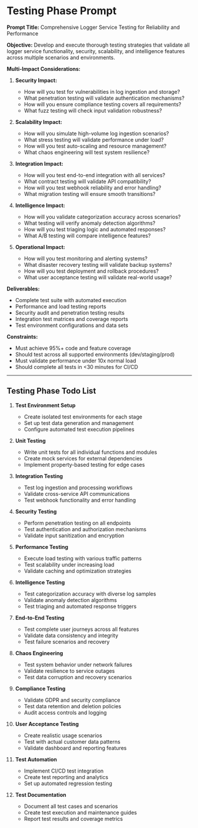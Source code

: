 # Testing Phase Prompt

**Prompt Title:** Comprehensive Logger Service Testing for Reliability and Performance

**Objective:** Develop and execute thorough testing strategies that validate all logger service functionality, security, scalability, and intelligence features across multiple scenarios and environments.

**Multi-Impact Considerations:**

1. **Security Impact:**
   - How will you test for vulnerabilities in log ingestion and storage?
   - What penetration testing will validate authentication mechanisms?
   - How will you ensure compliance testing covers all requirements?
   - What fuzz testing will check input validation robustness?

2. **Scalability Impact:**
   - How will you simulate high-volume log ingestion scenarios?
   - What stress testing will validate performance under load?
   - How will you test auto-scaling and resource management?
   - What chaos engineering will test system resilience?

3. **Integration Impact:**
   - How will you test end-to-end integration with all services?
   - What contract testing will validate API compatibility?
   - How will you test webhook reliability and error handling?
   - What migration testing will ensure smooth transitions?

4. **Intelligence Impact:**
   - How will you validate categorization accuracy across scenarios?
   - What testing will verify anomaly detection algorithms?
   - How will you test triaging logic and automated responses?
   - What A/B testing will compare intelligence features?

5. **Operational Impact:**
   - How will you test monitoring and alerting systems?
   - What disaster recovery testing will validate backup systems?
   - How will you test deployment and rollback procedures?
   - What user acceptance testing will validate real-world usage?

**Deliverables:**
- Complete test suite with automated execution
- Performance and load testing reports
- Security audit and penetration testing results
- Integration test matrices and coverage reports
- Test environment configurations and data sets

**Constraints:**
- Must achieve 95%+ code and feature coverage
- Should test across all supported environments (dev/staging/prod)
- Must validate performance under 10x normal load
- Should complete all tests in <30 minutes for CI/CD

---

## Testing Phase Todo List

1. **Test Environment Setup**
   - Create isolated test environments for each stage
   - Set up test data generation and management
   - Configure automated test execution pipelines

2. **Unit Testing**
   - Write unit tests for all individual functions and modules
   - Create mock services for external dependencies
   - Implement property-based testing for edge cases

3. **Integration Testing**
   - Test log ingestion and processing workflows
   - Validate cross-service API communications
   - Test webhook functionality and error handling

4. **Security Testing**
   - Perform penetration testing on all endpoints
   - Test authentication and authorization mechanisms
   - Validate input sanitization and encryption

5. **Performance Testing**
   - Execute load testing with various traffic patterns
   - Test scalability under increasing load
   - Validate caching and optimization strategies

6. **Intelligence Testing**
   - Test categorization accuracy with diverse log samples
   - Validate anomaly detection algorithms
   - Test triaging and automated response triggers

7. **End-to-End Testing**
   - Test complete user journeys across all features
   - Validate data consistency and integrity
   - Test failure scenarios and recovery

8. **Chaos Engineering**
   - Test system behavior under network failures
   - Validate resilience to service outages
   - Test data corruption and recovery scenarios

9. **Compliance Testing**
   - Validate GDPR and security compliance
   - Test data retention and deletion policies
   - Audit access controls and logging

10. **User Acceptance Testing**
    - Create realistic usage scenarios
    - Test with actual customer data patterns
    - Validate dashboard and reporting features

11. **Test Automation**
    - Implement CI/CD test integration
    - Create test reporting and analytics
    - Set up automated regression testing

12. **Test Documentation**
    - Document all test cases and scenarios
    - Create test execution and maintenance guides
    - Report test results and coverage metrics